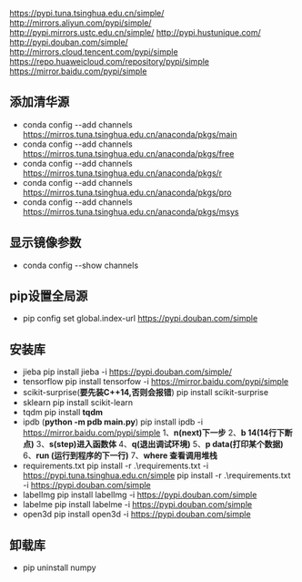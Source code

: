 
https://pypi.tuna.tsinghua.edu.cn/simple/
http://mirrors.aliyun.com/pypi/simple/
http://pypi.mirrors.ustc.edu.cn/simple/
http://pypi.hustunique.com/
http://pypi.douban.com/simple/
http://mirrors.cloud.tencent.com/pypi/simple
https://repo.huaweicloud.com/repository/pypi/simple
https://mirror.baidu.com/pypi/simple

## 添加清华源
- conda config --add channels https://mirros.tuna.tsinghua.edu.cn/anaconda/pkgs/main
- conda config --add channels https://mirros.tuna.tsinghua.edu.cn/anaconda/pkgs/free
- conda config --add channels https://mirros.tuna.tsinghua.edu.cn/anaconda/pkgs/r
- conda config --add channels https://mirros.tuna.tsinghua.edu.cn/anaconda/pkgs/pro
- conda config --add channels https://mirros.tuna.tsinghua.edu.cn/anaconda/pkgs/msys

## 显示镜像参数
- conda config --show channels


## pip设置全局源
- pip config set global.index-url https://pypi.douban.com/simple

## 安装库
- jieba
pip install jieba -i https://pypi.douban.com/simple/
- tensorflow
pip install tensorfow -i https://mirror.baidu.com/pypi/simple
- scikit-surprise(**要先装C++14,否则会报错**)
pip install scikit-surprise
- sklearn
pip install scikit-learn
- tqdm
pip install **tqdm**
- ipdb (**python -m pdb main.py**)
  pip install ipdb -i https://mirror.baidu.com/pypi/simple
  1、**n(next)下一步**
  2、**b 14(14行下断点)**
  3、**s(step)进入函数体**
  4、**q(退出调试环境)**
  5、**p data(打印某个数据)**
  6、**run (运行到程序的下一行)**
  7、**where 查看调用堆栈**
- requirements.txt
 pip install -r .\requirements.txt -i https://pypi.tuna.tsinghua.edu.cn/simple
  pip install -r .\requirements.txt -i https://pypi.douban.com/simple
- labelImg
 pip install labelImg -i https://pypi.douban.com/simple
- labelme
 pip install labelme -i https://pypi.douban.com/simple
- open3d
 pip install open3d -i https://pypi.douban.com/simple
 
 
## 卸载库
- pip uninstall numpy